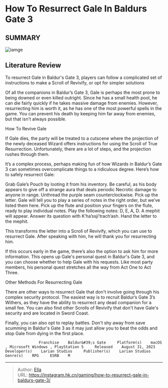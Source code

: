 # How To Resurrect Gale In Baldurs Gate 3


## SUMMARY 

![iamge](https://static1.srcdn.com/wordpress/wp-content/uploads/2023/08/how-to-resurrect-gale-in-baldur-s-gate-3.jpg)

## Literature Review

To resurrect Gale in Baldur&#39;s Gate 3, players can follow a complicated set of instructions to make a Scroll of Revivify, or opt for simpler solutions





Of all the companions in Baldur’s Gate 3, Gale is perhaps the most prone to being downed or even killed outright. Since he has a small health pool, he can die fairly quickly if he takes massive damage from enemies. However, resurrecting him is worth it, as he has one of the most powerful spells in the game. You can prevent his death by keeping him far away from enemies, but that isn&#39;t always possible.




  


 How To Revive Gale 
          

If Gale dies, the party will be treated to a cutscene where the projection of the newly deceased Wizard offers instructions for using the Scroll of True Resurrection. Unfortunately, there are a lot of steps, and the projection rushes through them.

It’s a complex process, perhaps making fun of how Wizards in Baldur’s Gate 3 can sometimes overcomplicate things to a ridiculous degree. Here’s how to safely resurrect Gale:

  Grab Gale’s Pouch by looting it from his inventory. Be careful, as his body appears to give off a strange aura that deals periodic Necrotic damage to anyone in range.   Unthread the purple seam counterclockwise.   Pick up the letter. Gale will tell you to play a series of notes in the right order, but we’ve listed them here.   Pick up the flute and position your fingers on the flute, ready to play individual notes.   Play the following notes: D, E, A, D.   A mephit will appear. Answer its question with K’ha’ssji’trach’ash.   Hand the letter to the mephit.  




This transforms the letter into a Scroll of Revivify, which you can use to resurrect Gale. After speaking with him, he will thank you for resurrecting him.

If this occurs early in the game, there’s also the option to ask him for more information. This opens up Gale&#39;s personal quest in Baldur&#39;s Gate 3, and you can choose whether to help Gale with his requests. Like most party members, his personal quest stretches all the way from Act One to Act Three.



 Other Methods For Resurrecting Gale 
          

There are other ways to resurrect Gale that don&#39;t involve going through his complex security protocol. The easiest way is to recruit Baldur’s Gate 3’s Withers, as they have the ability to resurrect any dead companion for a small fee. You can also find other Scrolls of Revivify that don&#39;t have Gale&#39;s security and are located in Sword Coast. 




Finally, you can also opt to replay battles. Don&#39;t shy away from save scumming in Baldur&#39;s Gate 3 as it may just allow you to beat the odds and stop Gale from dying in the first place.

                   Franchise    Baldur&#39;s Gate     Platform(s)    macOS , Microsoft Windows , PlayStation 5     Released    August 31, 2023     Developer(s)    Larian Studios     Publisher(s)    Larian Studios     Genre(s)    RPG     ESRB    M      


---

> Author: [Ella](https://instagram.hk.cn/)  
> URL: https://instagram.hk.cn/gaming/how-to-resurrect-gale-in-baldurs-gate-3/  

